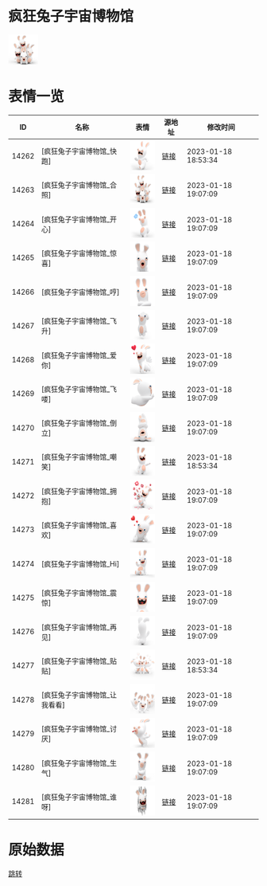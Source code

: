 # 疯狂兔子宇宙博物馆

<img src="./cover.png" height="60" alt="cover" />

# 表情一览

|ID|名称|表情|源地址|修改时间|
|----|----|----|----|----|
|14262|[疯狂兔子宇宙博物馆_快跑]|<img src="./pic/014262_%5B疯狂兔子宇宙博物馆_快跑%5D.png" height="60" alt="快跑"/>|[链接](https://i0.hdslb.com/bfs/emote/b4766c288e3b00ca50718635873516faf6883b7c.png)|2023-01-18 18:53:34|
|14263|[疯狂兔子宇宙博物馆_合照]|<img src="./pic/014263_%5B疯狂兔子宇宙博物馆_合照%5D.png" height="60" alt="合照"/>|[链接](https://i0.hdslb.com/bfs/emote/ea293f6bf126734269b90c6de2bc74d7c7d16c83.png)|2023-01-18 19:07:09|
|14264|[疯狂兔子宇宙博物馆_开心]|<img src="./pic/014264_%5B疯狂兔子宇宙博物馆_开心%5D.png" height="60" alt="开心"/>|[链接](https://i0.hdslb.com/bfs/emote/34c39e9e5446dfd3ff33686f001b712c781d4545.png)|2023-01-18 19:07:09|
|14265|[疯狂兔子宇宙博物馆_惊喜]|<img src="./pic/014265_%5B疯狂兔子宇宙博物馆_惊喜%5D.png" height="60" alt="惊喜"/>|[链接](https://i0.hdslb.com/bfs/emote/563ddbbc62abf94daa43b2734725211a2605a4c1.png)|2023-01-18 19:07:09|
|14266|[疯狂兔子宇宙博物馆_哼]|<img src="./pic/014266_%5B疯狂兔子宇宙博物馆_哼%5D.png" height="60" alt="哼"/>|[链接](https://i0.hdslb.com/bfs/emote/daf7e127263fd4388987bb191e349579b7b4923b.png)|2023-01-18 19:07:09|
|14267|[疯狂兔子宇宙博物馆_飞升]|<img src="./pic/014267_%5B疯狂兔子宇宙博物馆_飞升%5D.png" height="60" alt="飞升"/>|[链接](https://i0.hdslb.com/bfs/emote/ae53321435fedc26ea4a744efac2f1bcf4362957.png)|2023-01-18 19:07:09|
|14268|[疯狂兔子宇宙博物馆_爱你]|<img src="./pic/014268_%5B疯狂兔子宇宙博物馆_爱你%5D.png" height="60" alt="爱你"/>|[链接](https://i0.hdslb.com/bfs/emote/091b8f4035f0c174a00ad2225ad9202df9a1049b.png)|2023-01-18 19:07:09|
|14269|[疯狂兔子宇宙博物馆_飞喽]|<img src="./pic/014269_%5B疯狂兔子宇宙博物馆_飞喽%5D.png" height="60" alt="飞喽"/>|[链接](https://i0.hdslb.com/bfs/emote/4d5fbc6342c3c31fd3224c6016a9799df7e44015.png)|2023-01-18 19:07:09|
|14270|[疯狂兔子宇宙博物馆_倒立]|<img src="./pic/014270_%5B疯狂兔子宇宙博物馆_倒立%5D.png" height="60" alt="倒立"/>|[链接](https://i0.hdslb.com/bfs/emote/a5a0a207c5147162ef5a614923cb6b12a66da8a5.png)|2023-01-18 19:07:09|
|14271|[疯狂兔子宇宙博物馆_嘲笑]|<img src="./pic/014271_%5B疯狂兔子宇宙博物馆_嘲笑%5D.png" height="60" alt="嘲笑"/>|[链接](https://i0.hdslb.com/bfs/emote/205078c02f12781b2506c896861c23d87e7e0ece.png)|2023-01-18 18:53:34|
|14272|[疯狂兔子宇宙博物馆_拥抱]|<img src="./pic/014272_%5B疯狂兔子宇宙博物馆_拥抱%5D.png" height="60" alt="拥抱"/>|[链接](https://i0.hdslb.com/bfs/emote/616532ad15435890a2e94ffc96188d444e98f339.png)|2023-01-18 19:07:09|
|14273|[疯狂兔子宇宙博物馆_喜欢]|<img src="./pic/014273_%5B疯狂兔子宇宙博物馆_喜欢%5D.png" height="60" alt="喜欢"/>|[链接](https://i0.hdslb.com/bfs/emote/dcd3940f462b7ec82bac77c535330b5e17143e6e.png)|2023-01-18 19:07:09|
|14274|[疯狂兔子宇宙博物馆_Hi]|<img src="./pic/014274_%5B疯狂兔子宇宙博物馆_Hi%5D.png" height="60" alt="Hi"/>|[链接](https://i0.hdslb.com/bfs/emote/ebe3220bd10482ca7d6ee7b9aacf9aa92350965b.png)|2023-01-18 19:07:09|
|14275|[疯狂兔子宇宙博物馆_震惊]|<img src="./pic/014275_%5B疯狂兔子宇宙博物馆_震惊%5D.png" height="60" alt="震惊"/>|[链接](https://i0.hdslb.com/bfs/emote/5073cc6d2a2528eace620dc9abade4c103900cfc.png)|2023-01-18 19:07:09|
|14276|[疯狂兔子宇宙博物馆_再见]|<img src="./pic/014276_%5B疯狂兔子宇宙博物馆_再见%5D.png" height="60" alt="再见"/>|[链接](https://i0.hdslb.com/bfs/emote/eebc16bbcb4f6e6a4f5c86fa99a14a44111b2a71.png)|2023-01-18 19:07:09|
|14277|[疯狂兔子宇宙博物馆_贴贴]|<img src="./pic/014277_%5B疯狂兔子宇宙博物馆_贴贴%5D.png" height="60" alt="贴贴"/>|[链接](https://i0.hdslb.com/bfs/emote/3cfff9f189a410b163fe93a20cc37f7e532fe0c4.png)|2023-01-18 18:53:34|
|14278|[疯狂兔子宇宙博物馆_让我看看]|<img src="./pic/014278_%5B疯狂兔子宇宙博物馆_让我看看%5D.png" height="60" alt="让我看看"/>|[链接](https://i0.hdslb.com/bfs/emote/765bb682ba1c9daa429860060b37fa2f656ac4e2.png)|2023-01-18 19:07:09|
|14279|[疯狂兔子宇宙博物馆_讨厌]|<img src="./pic/014279_%5B疯狂兔子宇宙博物馆_讨厌%5D.png" height="60" alt="讨厌"/>|[链接](https://i0.hdslb.com/bfs/emote/57eda01494db813552660b2cbfdef14889f1318e.png)|2023-01-18 19:07:09|
|14280|[疯狂兔子宇宙博物馆_生气]|<img src="./pic/014280_%5B疯狂兔子宇宙博物馆_生气%5D.png" height="60" alt="生气"/>|[链接](https://i0.hdslb.com/bfs/emote/11eb08800ada7bfa8e9e66d8e2c7d3286442bcaf.png)|2023-01-18 19:07:09|
|14281|[疯狂兔子宇宙博物馆_谁呀]|<img src="./pic/014281_%5B疯狂兔子宇宙博物馆_谁呀%5D.png" height="60" alt="谁呀"/>|[链接](https://i0.hdslb.com/bfs/emote/e1da8b434be8aa0160a122fee438515b6d87947e.png)|2023-01-18 19:07:09|

# 原始数据

[跳转](./raw.json)

